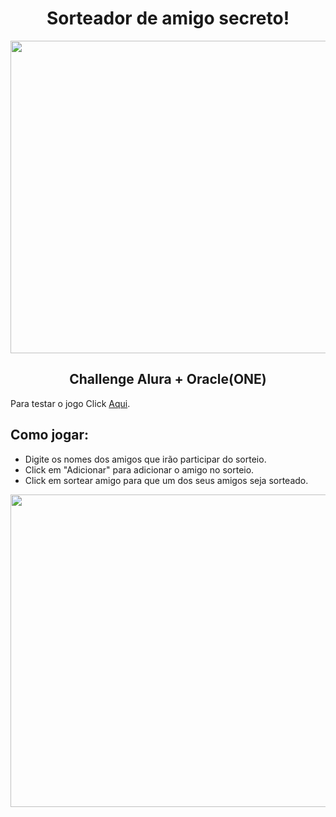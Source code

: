 <h1 align="center"> Sorteador de amigo secreto! </h1>

<a href="https://rafaeljesus704.github.io/challenge-amigo-secreto-one-alura/
"><img src="https://github.com/user-attachments/assets/ed9c14fd-5c39-469a-97ab-49512e010f5e"
align="center" height="500" width="1000" ></a>


<h2 align="center"> Challenge Alura + Oracle(ONE) </h2>

Para testar o jogo Click <a href="https://rafaeljesus704.github.io/challenge-amigo-secreto-one-alura/">Aqui</a>.


## Como jogar:
- Digite os nomes dos amigos que irão participar do sorteio.
- Click em "Adicionar" para adicionar o amigo no sorteio.
- Click em sortear amigo para que um dos seus amigos seja sorteado.


<a href="https://rafaeljesus704.github.io/challenge-amigo-secreto-one-alura/
"><img src="https://github.com/user-attachments/assets/9b707042-6adf-4192-bb7f-5282d8259f19"
align="center" height="500" width="1000" ></a>
